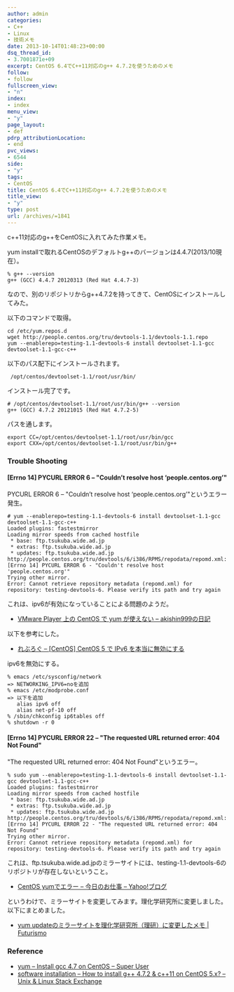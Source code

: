 ```yaml
---
author: admin
categories:
- C++
- Linux
- 技術メモ
date: 2013-10-14T01:48:23+00:00
dsq_thread_id:
- 3.7001871e+09
excerpt: CentOS 6.4でC++11対応のg++ 4.7.2を使うためのメモ
follow:
- follow
fullscreen_view:
- "n"
index:
- index
menu_view:
- "y"
page_layout:
- def
pdrp_attributionLocation:
- end
pvc_views:
- 6544
side:
- "y"
tags:
- CentOS
title: CentOS 6.4でC++11対応のg++ 4.7.2を使うためのメモ
title_view:
- "y"
type: post
url: /archives/=1841
---
```


<!--:ja-->

c++11対応のg++をCentOSに入れてみた作業メモ。

yum installで取れるCentOSのデフォルトg++のバージョンは4.4.7(2013/10現在）。

    % g++ --version
    g++ (GCC) 4.4.7 20120313 (Red Hat 4.4.7-3)
    

なので、別のリポジトリからg++4.7.2を持ってきて、CentOSにインストールしてみた。

以下のコマンドで取得。

    cd /etc/yum.repos.d
    wget http://people.centos.org/tru/devtools-1.1/devtools-1.1.repo 
    yum --enablerepo=testing-1.1-devtools-6 install devtoolset-1.1-gcc devtoolset-1.1-gcc-c++
    

以下のパス配下にインストールされます。

     /opt/centos/devtoolset-1.1/root/usr/bin/
    

インストール完了です。

    # /opt/centos/devtoolset-1.1/root/usr/bin/g++ --version
    g++ (GCC) 4.7.2 20121015 (Red Hat 4.7.2-5)
    

パスを通します。

    export CC=/opt/centos/devtoolset-1.1/root/usr/bin/gcc
    export CXX=/opt/centos/devtoolset-1.1/root/usr/bin/g++
    

### Trouble Shooting

#### [Errno 14] PYCURL ERROR 6 &#8211; "Couldn&#8217;t resolve host &#8216;people.centos.org&#8217;"

PYCURL ERROR 6 &#8211; "Couldn&#8217;t resolve host &#8216;people.centos.org&#8217;"というエラー発生。

    # yum --enablerepo=testing-1.1-devtools-6 install devtoolset-1.1-gcc devtoolset-1.1-gcc-c++
    Loaded plugins: fastestmirror
    Loading mirror speeds from cached hostfile
     * base: ftp.tsukuba.wide.ad.jp
     * extras: ftp.tsukuba.wide.ad.jp
     * updates: ftp.tsukuba.wide.ad.jp
    http://people.centos.org/tru/devtools/6/i386/RPMS/repodata/repomd.xml: [Errno 14] PYCURL ERROR 6 - "Couldn't resolve host 'people.centos.org'"
    Trying other mirror.
    Error: Cannot retrieve repository metadata (repomd.xml) for repository: testing-devtools-6. Please verify its path and try again
    

これは、ipv6が有効になっていることによる問題のようだ。

  * [VMware Player 上の CentOS で yum が使えない &#8211; akishin999の日記][1]

以下を参考にした。

  * <a href="http://www.revulo.com/blog/20080514.html" target="_blank">れぶろぐ &#8211; [CentOS] CentOS 5 で IPv6 を本当に無効にする</a>

ipv6を無効にする。

    % emacs /etc/sysconfig/network
    => NETWORKING_IPV6=noを追加
    % emacs /etc/modprobe.conf
    => 以下を追加
       alias ipv6 off
       alias net-pf-10 off
    % /sbin/chkconfig ip6tables off
    % shutdown -r 0
    

#### [Errno 14] PYCURL ERROR 22 &#8211; "The requested URL returned error: 404 Not Found"

"The requested URL returned error: 404 Not Found"というエラー。

    % sudo yum --enablerepo=testing-1.1-devtools-6 install devtoolset-1.1-gcc devtoolset-1.1-gcc-c++
    Loaded plugins: fastestmirror
    Loading mirror speeds from cached hostfile
     * base: ftp.tsukuba.wide.ad.jp
     * extras: ftp.tsukuba.wide.ad.jp
     * updates: ftp.tsukuba.wide.ad.jp
    http://people.centos.org/tru/devtools/6/i386/RPMS/repodata/repomd.xml: [Errno 14] PYCURL ERROR 22 - "The requested URL returned error: 404 Not Found"
    Trying other mirror.
    Error: Cannot retrieve repository metadata (repomd.xml) for repository: testing-devtools-6. Please verify its path and try again
    

これは、ftp.tsukuba.wide.ad.jpのミラーサイトには、testing-1.1-devtools-6のリポジトリが存在しないということ。

  * <a href="http://blogs.yahoo.co.jp/akibaicomp/28347366.html" target="_blank">CentOS yumでエラー &#8211; 今日のお仕事 &#8211; Yahoo!ブログ</a>

というわけで、ミラーサイトを変更してみます。理化学研究所に変更しました。以下にまとめました。

  * [yum updateのミラーサイトを理化学研究所（理研）に変更したメモ | Futurismo][2]

### Reference

  * <a href="http://superuser.com/questions/381160/install-gcc-4-7-on-centos" target="_blank">yum &#8211; Install gcc 4.7 on CentOS &#8211; Super User</a>
  * <a href="http://unix.stackexchange.com/questions/63587/how-to-install-g-4-7-2-c11-on-centos-5-x" target="_blank">software installation &#8211; How to install g++ 4.7.2 & c++11 on CentOS 5.x? &#8211; Unix & Linux Stack Exchange</a>

<!--:-->

 [1]: http://d.hatena.ne.jp/akishin999/20120225/1330124796
 [2]: http://futurismo.biz/archives/1839